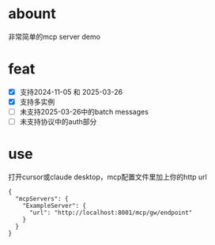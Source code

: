 # abount
非常简单的mcp server demo

# feat
- [x] 支持2024-11-05 和 2025-03-26 
- [x] 支持多实例 
- [ ] 未支持2025-03-26中的batch messages 
- [ ] 未支持协议中的auth部分 

# use
打开cursor或claude desktop，mcp配置文件里加上你的http url
```
{
  "mcpServers": {
    "ExampleServer": {
      "url": "http://localhost:8001/mcp/gw/endpoint"
    }
  }
}
```
